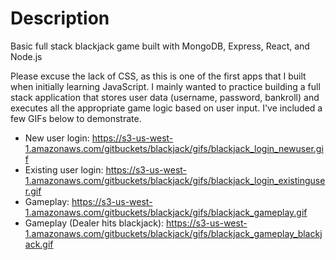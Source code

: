 # Description
Basic full stack blackjack game built with MongoDB, Express, React, and Node.js

Please excuse the lack of CSS, as this is one of the first apps that I built when initially learning JavaScript. I mainly wanted to practice building a full stack application that stores user data (username, password, bankroll) and executes all the appropriate game logic based on user input. I've included a few GIFs below to demonstrate.

- New user login: https://s3-us-west-1.amazonaws.com/gitbuckets/blackjack/gifs/blackjack_login_newuser.gif
- Existing user login: https://s3-us-west-1.amazonaws.com/gitbuckets/blackjack/gifs/blackjack_login_existinguser.gif
- Gameplay: https://s3-us-west-1.amazonaws.com/gitbuckets/blackjack/gifs/blackjack_gameplay.gif
- Gameplay (Dealer hits blackjack): https://s3-us-west-1.amazonaws.com/gitbuckets/blackjack/gifs/blackjack_gameplay_blackjack.gif
